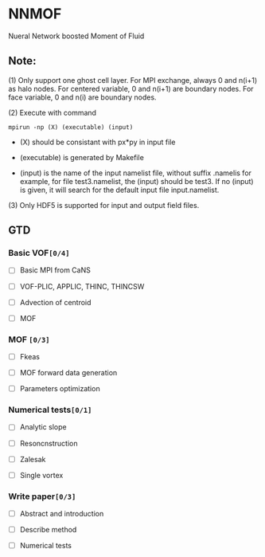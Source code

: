 

# NNMOF

Nueral Network boosted Moment of Fluid


## Note:

(1) Only support one ghost cell layer.
    For MPI exchange, always 0 and n(i+1) as halo nodes.
    For centered variable, 0 and n(i+1) are boundary nodes.
    For face variable, 0 and n(i) are boundary nodes.

(2) Execute with command

    mpirun -np (X) (executable) (input)

-   (X) should be consistant with px\*py in input file

-   (executable) is generated by Makefile

-   (input) is the name of the input namelist file, without suffix .namelis
    for example, for file test3.namelist, the (input) should be test3.
    If no (input) is given, it will search for the default input file input.namelist.

(3) Only HDF5 is supported for input and output field files.


## GTD


### Basic VOF<code>[0/4]</code>

-   [ ] Basic MPI from CaNS
-   [ ] VOF-PLIC, APPLIC, THINC, THINCSW
-   [ ] Advection of centroid
-   [ ] MOF


### MOF <code>[0/3]</code>

-   [ ] Fkeas
-   [ ] MOF forward data generation
-   [ ] Parameters optimization


### Numerical tests<code>[0/1]</code>

-   [ ] Analytic slope
-   [ ] Resoncnstruction
-   [ ] Zalesak
-   [ ] Single vortex


### Write paper<code>[0/3]</code>

-   [ ] Abstract and introduction
-   [ ] Describe method
-   [ ] Numerical tests

